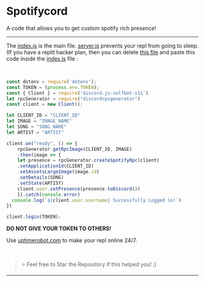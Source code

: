 # Spotifycord
A code that allows you to get custom spotify rich presence!

----

The [index.js](https://github.com/adi6n/Spotifycord/blob/main/index.js) is the main file. [server.js](https://github.com/adi6n/Spotifycord/blob/main/server.js) prevents your repl from going to sleep. (If you have a replit hacker plan, then you can delete [this file](https://github.com/adi6n/Spotifycord/blob/main/server.js) and paste this code inside the [index.js](https://github.com/adi6n/Spotifycord/blob/main/index.js) file : 

</br>

```js
const dotenv = require('dotenv');
const TOKEN = (process.env.TOKEN);
const { Client } = require('discord.js-selfbot-v11')
let rpcGenerator = require("discordrpcgenerator")
const client = new Client();

let CLIENT_ID = "CLIENT_ID"
let IMAGE = "IMAGE_NAME"
let SONG = "SONG_NAME"
let ARTIST = "ARTIST"

client.on("ready", () => {
    rpcGenerator.getRpcImage(CLIENT_ID, IMAGE)
    .then(image => {
    let presence = rpcGenerator.createSpotifyRpc(client)
    .setApplicationId(CLIENT_ID)
    .setAssetsLargeImage(image.id)
    .setDetails(SONG)
    .setState(ARTIST)
    client.user.setPresence(presence.toDiscord())
    }).catch(console.error)
  console.log(`${client.user.username} Successfully Logged in!`)
})

client.login(TOKEN);
```

**DO NOT GIVE YOUR TOKEN TO OTHERS!**

Use [uptimerobot.com](https://uptimerobot.com) to make your repl online 24/7.

</br>

> ⭐ Feel free to Star the Repository if this helped you! ;)

----
